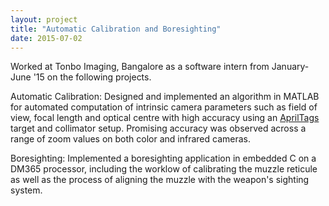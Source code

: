 ```yaml
---
layout: project
title: "Automatic Calibration and Boresighting"
date: 2015-07-02
---
```

Worked at Tonbo Imaging, Bangalore as a software intern from January-June '15 on the following projects.

Automatic Calibration: Designed and implemented an algorithm in MATLAB for automated computation of intrinsic camera parameters such as field of view, focal length and optical centre with high accuracy using an <a href="http://april.eecs.umich.edu/wiki/index.php/AprilTags">AprilTags</a> target and collimator setup. Promising accuracy was observed across a range of zoom values on both color and infrared cameras.  

Boresighting: Implemented a boresighting application in embedded C on a DM365 processor, including the worklow of calibrating the muzzle reticule as well as the process of aligning the muzzle with the weapon's sighting system.